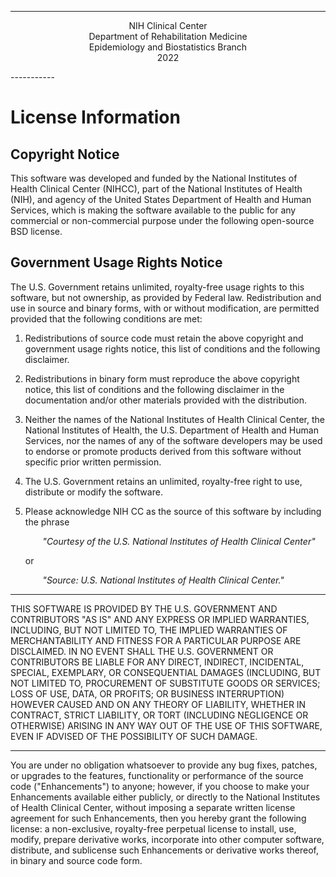 
-----------
<p align="center"> 
NIH Clinical Center<br>
Department of Rehabilitation Medicine<br>
Epidemiology and Biostatistics Branch<br>
2022</p>
-----------

# License Information 
## Copyright Notice ##
This software was developed and funded by the National Institutes of Health
Clinical Center (NIHCC), part of the National Institutes of Health (NIH),
and agency of the United States Department of Health and Human Services,
which is making the software available to the public for any commercial
or non-commercial purpose under the following open-source BSD license.


## Government Usage Rights Notice ##
The U.S. Government retains unlimited, royalty-free usage rights to this 
software, but not ownership, as provided by Federal law. Redistribution 
and use in source and binary forms, with or without modification, 
are permitted provided that the following conditions are met:




1. Redistributions of source code must retain the above copyright
and government usage rights notice, this list of conditions and the 
following disclaimer.

2. Redistributions in binary form must reproduce the above copyright
notice, this list of conditions and the following disclaimer in the
documentation and/or other materials provided with the distribution.

3. Neither the names of the National Institutes of Health Clinical
Center, the National Institutes of Health, the U.S. Department of
Health and Human Services, nor the names of any of the software
developers may be used to endorse or promote products derived from
this software without specific prior written permission.

4. The U.S. Government retains an unlimited, royalty-free right to
use, distribute or modify the software.

5. Please acknowledge NIH CC as the source of this software by including
the phrase </p>
&nbsp;&nbsp;&nbsp;&nbsp;&nbsp;&nbsp; *"Courtesy of the U.S. National Institutes of Health Clinical Center"*</p>
or </p>
&nbsp;&nbsp;&nbsp;&nbsp;&nbsp;&nbsp; *"Source: U.S. National Institutes of Health Clinical Center."*
</p>

----------

THIS SOFTWARE IS PROVIDED BY THE U.S. GOVERNMENT AND CONTRIBUTORS "AS
IS" AND ANY EXPRESS OR IMPLIED WARRANTIES, INCLUDING, BUT NOT LIMITED
TO, THE IMPLIED WARRANTIES OF MERCHANTABILITY AND FITNESS FOR A
PARTICULAR PURPOSE ARE DISCLAIMED. IN NO EVENT SHALL THE U.S. GOVERNMENT
OR CONTRIBUTORS BE LIABLE FOR ANY DIRECT, INDIRECT, INCIDENTAL, SPECIAL,
EXEMPLARY, OR CONSEQUENTIAL DAMAGES (INCLUDING, BUT NOT LIMITED TO,
PROCUREMENT OF SUBSTITUTE GOODS OR SERVICES; LOSS OF USE, DATA, OR
PROFITS; OR BUSINESS INTERRUPTION) HOWEVER CAUSED AND ON ANY THEORY OF
LIABILITY, WHETHER IN CONTRACT, STRICT LIABILITY, OR TORT (INCLUDING
NEGLIGENCE OR OTHERWISE) ARISING IN ANY WAY OUT OF THE USE OF THIS
SOFTWARE, EVEN IF ADVISED OF THE POSSIBILITY OF SUCH DAMAGE.


----------


You are under no obligation whatsoever to provide any bug fixes,
patches, or upgrades to the features, functionality or performance of
the source code ("Enhancements") to anyone; however, if you choose to
make your Enhancements available either publicly, or directly to
the National Institutes of Health Clinical Center, without imposing a
separate written license agreement for such Enhancements, then you hereby
grant the following license: a non-exclusive, royalty-free perpetual license
to install, use, modify, prepare derivative works, incorporate into
other computer software, distribute, and sublicense such Enhancements or
derivative works thereof, in binary and source code form.

